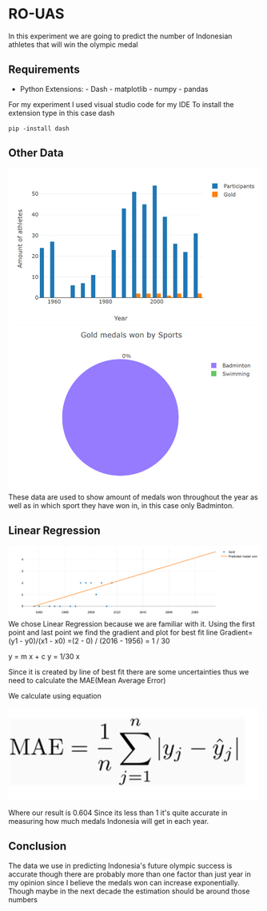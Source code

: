 # RO-UAS

In this experiment we are going to predict the number of Indonesian athletes that will win the olympic medal
## Requirements
- Python
        Extensions:
        - Dash
        - matplotlib
        - numpy
        - pandas

For my experiment I used visual studio code for my IDE 
To install the extension type in this case dash
```
pip -install dash
```
## Other Data
![Particpant](part.png)
![Pie](pie.PNG)
These data are used to show amount of medals won throughout the year as well as in which sport they have won in, in this case only Badminton.

## Linear Regression

![Linear](le.PNG)
We chose Linear Regression because we are familiar with it. Using the first point and last point we find the gradient and plot for best fit line
Gradient=(y1 - y0)/(x1 - x0)
        =(2  - 0) / (2016 - 1956)
        = 1 / 30
        
y = m x + c
y = 1/30 x 

Since it is created by line of best fit there are some uncertainties thus we need to calculate the MAE(Mean Average Error)

We calculate using equation 

![MAE](we.PNG)


Where our result is
0.604
Since its less than 1 it's quite accurate in measuring how much medals Indonesia will
get in each year. 

## Conclusion

The data we use in predicting Indonesia's future olympic success is accurate
though there are probably more than one factor than just year in my opinion since I believe the medals won can increase exponentially. Though maybe in the next decade the estimation should be around those numbers
